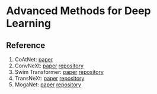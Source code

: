 # Advanced Methods for Deep Learning

## Reference

01. CoAtNet: [paper]("https://arxiv.org/abs/2106.04803")
02. ConvNeXt: [paper]("https://arxiv.org/abs/2201.03545") [repository]("https://github.com/facebookresearch/ConvNeXt")
03. Swim Transformer: [paper]("https://arxiv.org/abs/2103.14030") [repository]("https://github.com/microsoft/Swin-Transformer")
04. TransNeXt: [paper]("https://arxiv.org/abs/2311.17132") [repository]("https://github.com/DaiShiResearch/TransNeXt")
05. MogaNet: [paper]("https://arxiv.org/abs/2211.03295") [repository]("https://github.com/Westlake-AI/MogaNet")
